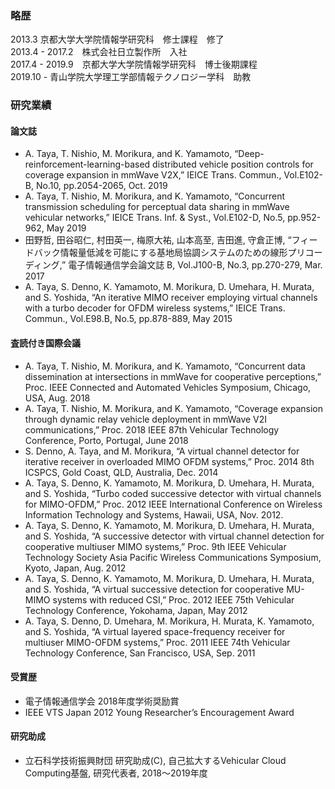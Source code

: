 ### 略歴
2013.3 京都大学大学院情報学研究科　修士課程　修了  
2013.4 - 2017.2　株式会社日立製作所　入社  
2017.4 - 2019.9　京都大学大学院情報学研究科　博士後期課程  
2019.10 -        青山学院大学理工学部情報テクノロジー学科　助教

### 研究業績
#### 論文誌
- A. Taya, T. Nishio, M. Morikura, and K. Yamamoto, “Deep-reinforcement-learning-based distributed vehicle position controls for coverage expansion in mmWave V2X,” IEICE Trans. Commun., Vol.E102-B, No.10, pp.2054-2065, Oct. 2019
- A. Taya, T. Nishio, M. Morikura, and K. Yamamoto, “Concurrent transmission scheduling for perceptual data sharing in mmWave vehicular networks,” IEICE Trans. Inf. & Syst., Vol.E102-D, No.5, pp.952-962, May 2019
- 田野哲, 田谷昭仁, 村田英一, 梅原大祐, 山本高至, 吉田進, 守倉正博, “フィードバック情報量低減を可能にする基地局協調システムのための線形プリコーディング,” 電子情報通信学会論文誌 B, Vol.J100-B, No.3, pp.270-279, Mar. 2017
- A. Taya, S. Denno, K. Yamamoto, M. Morikura, D. Umehara, H. Murata, and S. Yoshida, “An iterative MIMO receiver employing virtual channels with a turbo decoder for OFDM wireless systems,” IEICE Trans. Commun., Vol.E98.B, No.5, pp.878-889, May 2015

#### 査読付き国際会議
- A. Taya, T. Nishio, M. Morikura, and K. Yamamoto, “Concurrent data dissemination at intersections in mmWave for cooperative perceptions,” Proc. IEEE Connected and Automated Vehicles Symposium, Chicago, USA, Aug. 2018
- A. Taya, T. Nishio, M. Morikura, and K. Yamamoto, “Coverage expansion through dynamic relay vehicle deployment in mmWave V2I communications,” Proc. 2018 IEEE 87th Vehicular Technology Conference, Porto, Portugal, June 2018
- S. Denno, A. Taya, and M. Morikura, “A virtual channel detector for iterative receiver in overloaded MIMO OFDM systems,” Proc. 2014 8th ICSPCS, Gold Coast, QLD, Australia, Dec. 2014
- A. Taya, S. Denno, K. Yamamoto, M. Morikura, D. Umehara, H. Murata, and S. Yoshida, “Turbo coded successive detector with virtual channels for MIMO-OFDM,” Proc. 2012 IEEE International Conference on Wireless Information Technology and Systems, Hawaii, USA, Nov. 2012.
- A. Taya, S. Denno, K. Yamamoto, M. Morikura, D. Umehara, H. Murata, and S. Yoshida, “A successive detector with virtual channel detection for cooperative multiuser MIMO systems,” Proc. 9th IEEE Vehicular Technology Society Asia Pacific Wireless Communications Symposium, Kyoto, Japan, Aug. 2012
- A. Taya, S. Denno, K. Yamamoto, M. Morikura, D. Umehara, H. Murata, and S. Yoshida, “A virtual successive detection for cooperative MU-MIMO systems with reduced CSI,” Proc. 2012 IEEE 75th Vehicular Technology Conference, Yokohama, Japan, May 2012
- A. Taya, S. Denno, D. Umehara, M. Morikura, H. Murata, K. Yamamoto, and S. Yoshida, “A virtual layered space-frequency receiver for multiuser MIMO-OFDM systems,” Proc. 2011 IEEE 74th Vehicular Technology Conference, San Francisco, USA, Sep. 2011

#### 受賞歴
- 電子情報通信学会 2018年度学術奨励賞
- IEEE VTS Japan 2012 Young Researcher’s Encouragement Award

#### 研究助成
- 立石科学技術振興財団 研究助成(C), 自己拡大するVehicular Cloud Computing基盤, 研究代表者, 2018〜2019年度

